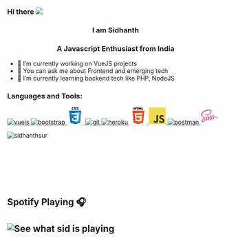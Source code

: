 
### Hi there <img src="https://media.giphy.com/media/hvRJCLFzcasrR4ia7z/giphy.gif" width="28" />

<!--
**sidhanthsur/sidhanthsur** is a ✨ _special_ ✨ repository because its `README.md` (this file) appears on your GitHub profile.

Here are some ideas to get you started:

- 🔭 I’m currently working on ...
- 🌱 I’m currently learning ...
- 🤔 I’m looking for help with ...
- 💬 Ask me about ...
- 😄 Pronouns: ...
- ⚡ Fun fact: ...****
-->

<h3 align="center">I am Sidhanth</h3>
<h3 align="center">A Javascript Enthusiast from India
</h3>



- 🔭 I’m currently working on VueJS projects
- 💬 You can ask me about Frontend and emerging tech
- 🌱 I’m currently learning backend tech like PHP, NodeJS

<!-- <p align="left"> <a href="https://github.com/ryo-ma/github-profile-trophy"><img src="https://github-profile-trophy.vercel.app/?username=sidhanthsur" alt="sidhanthsur" /></a></p> -->



<h3 align="left">Languages and Tools:</h3>
<p align="left">  
<a href="https://vuejs.org" target="_blank"> <img src="https://cdn.jsdelivr.net/gh/devicons/devicon/icons/vuejs/vuejs-original-wordmark.svg" alt="vuejs" width="40" height="40"/> </a> 
<a href="https://nuxtjs.org/" target="_blank"> <img src="https://cdn.jsdelivr.net/gh/devicons/devicon/icons/nuxtjs/nuxtjs-original.svg" alt="bootstrap" width="40" height="40"/> </a> 
 <a href="https://www.w3schools.com/css/" target="_blank"> <img src="https://raw.githubusercontent.com/devicons/devicon/master/icons/css3/css3-original-wordmark.svg" alt="css3" width="40" height="40"/> </a> 
 <a href="https://git-scm.com/" target="_blank"> <img src="https://www.vectorlogo.zone/logos/git-scm/git-scm-icon.svg" alt="git" width="40" height="40"/> </a> <a href="https://heroku.com" target="_blank"> <img src="https://www.vectorlogo.zone/logos/heroku/heroku-icon.svg" alt="heroku" width="40" height="40"/> </a> <a href="https://www.w3.org/html/" target="_blank"> <img src="https://raw.githubusercontent.com/devicons/devicon/master/icons/html5/html5-original-wordmark.svg" alt="html5" width="40" height="40"/> </a> <a href="https://developer.mozilla.org/en-US/docs/Web/JavaScript" target="_blank"> <img src="https://raw.githubusercontent.com/devicons/devicon/master/icons/javascript/javascript-original.svg" alt="javascript" width="40" height="40"/> </a> 
  <a href="https://postman.com" target="_blank"> <img src="https://www.vectorlogo.zone/logos/getpostman/getpostman-icon.svg" alt="postman" width="40" height="40"/> </a>  <a href="https://sass-lang.com" target="_blank"> <img src="https://raw.githubusercontent.com/devicons/devicon/master/icons/sass/sass-original.svg" alt="sass" width="40" height="40"/> </a> </p>

<p><img align="left" src="https://github-readme-stats.vercel.app/api/top-langs?username=sidhanthsur&show_icons=true&locale=en&layout=compact" alt="sidhanthsur" /></p>


<br />
<div />
<br />
<br />
<br />
<br />
<br />
<br />

## Spotify Playing 🎧
## ![See what sid is playing](https://spotify-recently-played-readme.vercel.app/api?user=31xqachyolzspjxljxltzcbfo62i)
